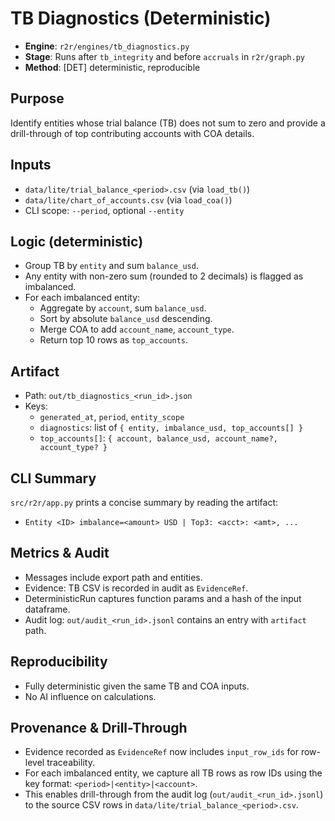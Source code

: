 # TB Diagnostics (Deterministic)

- **Engine**: `r2r/engines/tb_diagnostics.py`
- **Stage**: Runs after `tb_integrity` and before `accruals` in `r2r/graph.py`
- **Method**: [DET] deterministic, reproducible

## Purpose

Identify entities whose trial balance (TB) does not sum to zero and provide a drill-through of top contributing accounts with COA details.

## Inputs

- `data/lite/trial_balance_<period>.csv` (via `load_tb()`)
- `data/lite/chart_of_accounts.csv` (via `load_coa()`)
- CLI scope: `--period`, optional `--entity`

## Logic (deterministic)

- Group TB by `entity` and sum `balance_usd`.
- Any entity with non-zero sum (rounded to 2 decimals) is flagged as imbalanced.
- For each imbalanced entity:
  - Aggregate by `account`, sum `balance_usd`.
  - Sort by absolute `balance_usd` descending.
  - Merge COA to add `account_name`, `account_type`.
  - Return top 10 rows as `top_accounts`.

## Artifact

- Path: `out/tb_diagnostics_<run_id>.json`
- Keys:
  - `generated_at`, `period`, `entity_scope`
  - `diagnostics`: list of `{ entity, imbalance_usd, top_accounts[] }`
  - `top_accounts[]`: `{ account, balance_usd, account_name?, account_type? }`

## CLI Summary

`src/r2r/app.py` prints a concise summary by reading the artifact:

- `Entity <ID> imbalance=<amount> USD | Top3: <acct>: <amt>, ...`

## Metrics & Audit

- Messages include export path and entities.
- Evidence: TB CSV is recorded in audit as `EvidenceRef`.
- DeterministicRun captures function params and a hash of the input dataframe.
- Audit log: `out/audit_<run_id>.jsonl` contains an entry with `artifact` path.

## Reproducibility

- Fully deterministic given the same TB and COA inputs.
- No AI influence on calculations.

## Provenance & Drill-Through

- Evidence recorded as `EvidenceRef` now includes `input_row_ids` for row-level traceability.
- For each imbalanced entity, we capture all TB rows as row IDs using the key format: `<period>|<entity>|<account>`.
- This enables drill-through from the audit log (`out/audit_<run_id>.jsonl`) to the source CSV rows in `data/lite/trial_balance_<period>.csv`.
